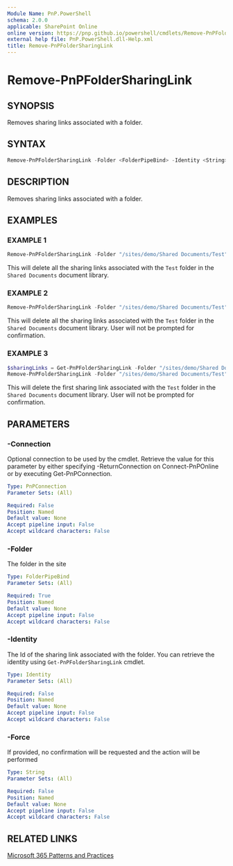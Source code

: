 ```yaml
---
Module Name: PnP.PowerShell
schema: 2.0.0
applicable: SharePoint Online
online version: https://pnp.github.io/powershell/cmdlets/Remove-PnPFolderSharingLink.html
external help file: PnP.PowerShell.dll-Help.xml
title: Remove-PnPFolderSharingLink
---
```

  
# Remove-PnPFolderSharingLink

## SYNOPSIS
Removes sharing links associated with a folder.

## SYNTAX

```powershell
Remove-PnPFolderSharingLink -Folder <FolderPipeBind> -Identity <String> -Force <SwitchParamter> [-Connection <PnPConnection>] 
```

## DESCRIPTION

Removes sharing links associated with a folder.

## EXAMPLES

### EXAMPLE 1
```powershell
Remove-PnPFolderSharingLink -Folder "/sites/demo/Shared Documents/Test"
```

This will delete all the sharing links associated with the `Test` folder in the `Shared Documents` document library.

### EXAMPLE 2
```powershell
Remove-PnPFolderSharingLink -Folder "/sites/demo/Shared Documents/Test" -Force
```

This will delete all the sharing links associated with the `Test` folder in the `Shared Documents` document library. User will not be prompted for confirmation.

### EXAMPLE 3
```powershell
$sharingLinks = Get-PnPFolderSharingLink -Folder "/sites/demo/Shared Documents/Test"
Remove-PnPFolderSharingLink -Folder "/sites/demo/Shared Documents/Test" -Identity $sharingLinks[0].Id -Force
```

This will delete the first sharing link associated with the `Test` folder in the `Shared Documents` document library. User will not be prompted for confirmation.

## PARAMETERS

### -Connection
Optional connection to be used by the cmdlet. Retrieve the value for this parameter by either specifying -ReturnConnection on Connect-PnPOnline or by executing Get-PnPConnection.

```yaml
Type: PnPConnection
Parameter Sets: (All)

Required: False
Position: Named
Default value: None
Accept pipeline input: False
Accept wildcard characters: False
```

### -Folder
The folder in the site

```yaml
Type: FolderPipeBind
Parameter Sets: (All)

Required: True
Position: Named
Default value: None
Accept pipeline input: False
Accept wildcard characters: False
```

### -Identity
The Id of the sharing link associated with the folder.
You can retrieve the identity using `Get-PnPFolderSharingLink` cmdlet.

```yaml
Type: Identity
Parameter Sets: (All)

Required: False
Position: Named
Default value: None
Accept pipeline input: False
Accept wildcard characters: False
```

### -Force
If provided, no confirmation will be requested and the action will be performed

```yaml
Type: String
Parameter Sets: (All)

Required: False
Position: Named
Default value: None
Accept pipeline input: False
Accept wildcard characters: False
```

## RELATED LINKS

[Microsoft 365 Patterns and Practices](https://aka.ms/m365pnp)
